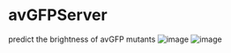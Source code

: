 # avGFPServer
predict the brightness of avGFP mutants
![image](https://user-images.githubusercontent.com/46809259/115193240-79d49d80-a11e-11eb-997c-64a1b9ca3995.png)
![image](https://user-images.githubusercontent.com/46809259/115193254-7d682480-a11e-11eb-92e1-6505467444b0.png)
